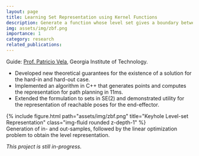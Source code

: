 ```yaml
---
layout: page
title: Learning Set Representation using Kernel Functions
description: Generate a function whose level set gives a boundary between the given in- and out-samples using a linear optimizer.
img: assets/img/zbf.png
importance: 1
category: research
related_publications: 
---
```

Guide: [Prof. Patricio Vela](https://scholar.google.com/citations?user=qL6ycTgAAAAJ&hl=en), Georgia Institute of Technology.

- Developed new theoretical guarantees for the existence of a solution for the hard-in and hard-out case.
- Implemented an algorithm in C++ that generates points and computes the representation for path planning in 11ms.
- Extended the formulation to sets in SE(2) and demonstrated utility for the representation of reachable poses for the end-effector.

<div class="row">
    <div class="col-sm mt-3 mt-md-0">
        {% include figure.html path="assets/img/zbf.png" title="Keyhole Level-set Representation" class="img-fluid rounded z-depth-1" %}
    </div>
</div>
<div class="caption">
    Generation of in- and out-samples, followed by the linear optimization problem to obtain the level representation.
</div>

*This project is still in-progress.*